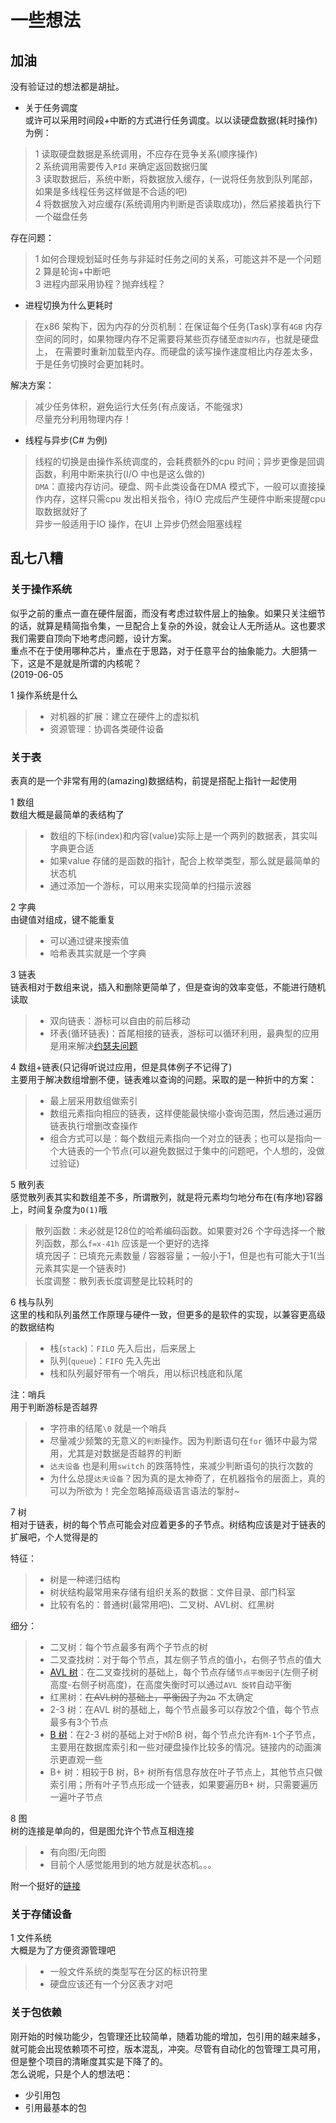 # 一些想法  

## 加油  

没有验证过的想法都是胡扯。

- 关于任务调度  
或许可以采用时间段+中断的方式进行任务调度。以以读硬盘数据(耗时操作)为例：  

> 1 读取硬盘数据是系统调用，不应存在竞争关系(顺序操作)  
> 2 系统调用需要传入`PId` 来确定返回数据归属  
> 3 读取数据后，系统中断，将数据放入缓存，(一说将任务放到队列尾部，如果是多线程任务这样做是不合适的吧)  
> 4 将数据放入对应缓存(系统调用内判断是否读取成功)，然后紧接着执行下一个磁盘任务  

存在问题：  
> 1 如何合理规划延时任务与非延时任务之间的关系，可能这并不是一个问题  
> 2 算是轮询+中断吧  
> 3 进程内部采用协程？抛弃线程？  

- 进程切换为什么更耗时  

> 在x86 架构下，因为内存的分页机制：在保证每个任务(Task)享有`4GB` 内存空间的同时，如果物理内存不足需要将某些页存储至`虚拟内存`，也就是硬盘上，
> 在需要时重新加载至内存。而硬盘的读写操作速度相比内存差太多，于是任务切换时会更加耗时。  

解决方案：
> 减少任务体积，避免运行大任务(有点废话，不能强求)  
> 尽量充分利用物理内存！

- 线程与异步(C# 为例)  

> 线程的切换是由操作系统调度的，会耗费额外的cpu 时间；异步更像是回调函数，利用中断来执行(I/O 中也是这么做的)  
> `DMA`：直接内存访问。硬盘、网卡此类设备在DMA 模式下，一般可以直接操作内存，这样只需cpu 发出相关指令，待IO 完成后产生硬件中断来提醒cpu 取数据就好了  
> 异步一般适用于IO 操作，在UI 上异步仍然会阻塞线程  

## 乱七八糟  

### 关于操作系统  

似乎之前的重点一直在硬件层面，而没有考虑过软件层上的抽象。如果只关注细节的话，就算是精简指令集，一旦配合上复杂的外设，就会让人无所适从。这也要求我们需要自顶向下地考虑问题，设计方案。  
重点不在于使用哪种芯片，重点在于思路，对于任意平台的抽象能力。大胆猜一下，这是不是就是所谓的内核呢？  
(2019-06-05  

1 操作系统是什么  

> - 对机器的扩展：建立在硬件上的虚拟机  
> - 资源管理：协调各类硬件设备

### 关于表  

表真的是一个非常有用的(amazing)数据结构，前提是搭配上指针一起使用  

1 数组  
数组大概是最简单的表结构了  

> - 数组的下标(index)和内容(value)实际上是一个两列的数据表，其实叫字典更合适  
> - 如果value 存储的是函数的指针，配合上枚举类型，那么就是最简单的状态机  
> - 通过添加一个游标，可以用来实现简单的扫描示波器  

2 字典  
由键值对组成，键不能重复  

> - 可以通过键来搜索值  
> - 哈希表其实就是一个字典  

3 链表  
链表相对于数组来说，插入和删除更简单了，但是查询的效率变低，不能进行随机读取  

> - 双向链表：游标可以自由的前后移动  
> - 环表(循环链表)：首尾相接的链表，游标可以循环利用，最典型的应用是用来解决[约瑟夫问题](https://baike.baidu.com/item/%E7%BA%A6%E7%91%9F%E5%A4%AB%E9%97%AE%E9%A2%98)  

4 数组+链表(只记得听说过应用，但是具体例子不记得了)  
主要用于解决数组增删不便，链表难以查询的问题。采取的是一种折中的方案：  

> - 最上层采用数组做索引  
> - 数组元素指向相应的链表，这样便能最快缩小查询范围，然后通过遍历链表执行增删改查操作  
> - 组合方式可以是：每个数组元素指向一个对立的链表；也可以是指向一个大链表的一个节点(可以避免数据过于集中的问题吧，个人想的，没做过验证)  

5 散列表  
感觉散列表其实和数组差不多，所谓散列，就是将元素均匀地分布在(有序地)容器上，时间复杂度为`O(1)`哦  

> 散列函数：未必就是128位的哈希编码函数。如果要对26 个字母选择一个散列函数，那么`f=x-41h` 应该是一个更好的选择  
> 填充因子：已填充元素数量 / 容器容量；一般小于1，但是也有可能大于1(当元素其实是一个链表时)  
> 长度调整：散列表长度调整是比较耗时的  

6 栈与队列  
这里的栈和队列虽然工作原理与硬件一致，但更多的是软件的实现，以兼容更高级的数据结构  

> - 栈(`stack`)：`FILO` 先入后出，后来居上  
> - 队列(`queue`)：`FIFO` 先入先出
> - 栈和队列最好带有一个哨兵，用以标识栈底和队尾  

注：哨兵  
用于判断游标是否越界

> - 字符串的结尾`\0` 就是一个哨兵
> - 尽量减少频繁的无意义的`判断`操作。因为判断语句在`for` 循环中最为常用，尤其是对数据是否越界的判断  
> - `达夫设备` 也是利用`switch` 的跌落特性，来减少判断语句的执行次数的  
> - 为什么总提`达夫设备`？因为真的是太神奇了，在机器指令的层面上，真的可以为所欲为！完全忽略掉高级语言语法的掣肘~

7 树  
相对于链表，树的每个节点可能会对应着更多的子节点。树结构应该是对于链表的扩展吧，个人觉得是的  

特征：  

> - 树是一种递归结构  
> - 树状结构最常用来存储有组织关系的数据：文件目录、部门科室  
> - 比较有名的：普通树(最常用吧)、二叉树、AVL树、红黑树

细分：  

> - 二叉树：每个节点最多有两个子节点的树  
> - 二叉查找树：对于每个节点，其左侧子节点的值小，右侧子节点的值大  
> - [AVL 树](https://www.cnblogs.com/idreamo/p/8308336.html)：在二叉查找树的基础上，每个节点存储`节点平衡因子`(左侧子树高度-右侧子树高度)，在高度失衡时可以通过`AVL 旋转`自动平衡  
> - 红黑树：~~在AVL树的基础上，平衡因子为`2n`~~ 不太确定  
> - 2-3 树：在AVL 树的基础上，每个节点最多可以存放2个值，每个节点最多有3个节点  
> - [B 树](https://www.cnblogs.com/yangecnu/p/Introduce-B-Tree-and-B-Plus-Tree.html)：在2-3 树的基础上对于`M`阶B 树，每个节点允许有`M-1`个子节点，主要用在数据库索引和一些对硬盘操作比较多的情况。链接内的动画演示更直观一些  
> - B+ 树：相较于B 树，B+ 树所有信息存放在叶子节点上，其他节点只做索引用；所有叶子节点形成一个链表，如果要遍历B+ 树，只需要遍历一遍叶子节点  

8 图  
树的连接是单向的，但是图允许个节点互相连接  

> - 有向图/无向图
> - 目前个人感觉能用到的地方就是状态机。。。  

附一个挺好的[链接](https://www.cnblogs.com/jingcaijueyan/p/9456072.html)

### 关于存储设备  

1 文件系统  
大概是为了方便资源管理吧  

> - 一般文件系统的类型写在分区的标识符里  
> - 硬盘应该还有一个分区表才对吧

### 关于包依赖  

刚开始的时候功能少，包管理还比较简单，随着功能的增加，包引用的越来越多，就可能会出现依赖项不可控，版本混乱，冲突。尽管有自动化的包管理工具可用，但是整个项目的清晰度其实是下降了的。  
怎么说呢，只是个人的想法吧：  

- 少引用包  
- 引用最基本的包  
